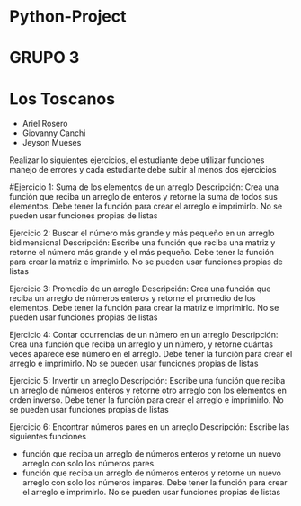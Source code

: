 ﻿# Python-Project
# GRUPO 3 
# Los Toscanos
- Ariel Rosero
- Giovanny Canchi
- Jeyson Mueses

Realizar lo siguientes ejercicios, el estudiante debe utilizar funciones manejo de errores y cada estudiante debe subir al menos dos ejercicios

#Ejercicio 1: Suma de los elementos de un arreglo
Descripción: Crea una función que reciba un arreglo de enteros y retorne la suma de todos sus elementos.
Debe tener la función para crear el arreglo e imprimirlo.
No se pueden usar funciones propias de listas

Ejercicio 2: Buscar el número más grande y más pequeño en un arreglo bidimensional
Descripción: Escribe una función que reciba una matriz y retorne el número más grande y el más pequeño.
Debe tener la función para crear la matriz e imprimirlo.
No se pueden usar funciones propias de listas

Ejercicio 3: Promedio de un arreglo
Descripción: Crea una función que reciba un arreglo de números enteros y retorne el promedio de los elementos.
Debe tener la función para crear la matriz e imprimirlo.
No se pueden usar funciones propias de listas

Ejercicio 4: Contar ocurrencias de un número en un arreglo
Descripción: Crea una función que reciba un arreglo y un número, y retorne cuántas veces aparece ese número en el arreglo.
Debe tener la función para crear el arreglo e imprimirlo.
No se pueden usar funciones propias de listas

Ejercicio 5: Invertir un arreglo
Descripción: Escribe una función que reciba un arreglo de números enteros y retorne otro arreglo con los elementos en orden inverso.
Debe tener la función para crear el arreglo e imprimirlo.
No se pueden usar funciones propias de listas

Ejercicio 6: Encontrar números pares en un arreglo
Descripción: Escribe las siguientes funciones
 - función que reciba un arreglo de números enteros y retorne un nuevo arreglo con solo los números pares.
 - función que reciba un arreglo de números enteros y retorne un nuevo arreglo con solo los números impares.
Debe tener la función para crear el arreglo e imprimirlo.
No se pueden usar funciones propias de listas

